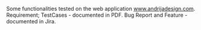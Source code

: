 Some functionalities tested on the web application www.andrijadesign.com. 
Requirement; TestCases - documented in PDF.
Bug Report and Feature - documented in Jira.
